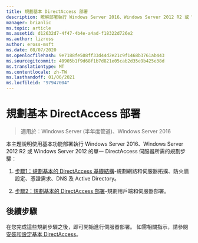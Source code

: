 ```yaml
---
title: 規劃基本 DirectAccess 部署
description: 瞭解部署執行 Windows Server 2016、Windows Server 2012 R2 或 Windows Server 2012 的單一 DirectAccess 伺服器所需的規劃步驟，其中包含基本功能。
manager: brianlic
ms.topic: article
ms.assetid: d12632d7-4f47-4b4e-a4ad-f18322d726e2
ms.author: lizross
author: eross-msft
ms.date: 08/07/2020
ms.openlocfilehash: 9e7188fe508ff33d44d2e21c9f1468b3761ab443
ms.sourcegitcommit: 40905b1f9d68f1b7d821e05cab2d35e9b425e38d
ms.translationtype: MT
ms.contentlocale: zh-TW
ms.lasthandoff: 01/06/2021
ms.locfileid: "97947004"
---
```

# <a name="plan-a-basic-directaccess-deployment"></a>規劃基本 DirectAccess 部署

>適用於：Windows Server (半年度管道)、Windows Server 2016

本主題說明使用基本功能部署執行 Windows Server 2016、Windows Server 2012 R2 或 Windows Server 2012 的單一 DirectAccess 伺服器所需的規劃步驟：

1.  [步驟1：規劃基本的 DirectAccess 基礎結構](da-basic-plan-s1-infrastructure.md)-規劃網路和伺服器拓撲、防火牆設定、憑證需求、DNS 及 Active Directory。

2.  [步驟2：規劃基本的 DirectAccess 部署](da-basic-plan-s2-deployment.md)-規劃用戶端和伺服器部署。

## <a name="next-step"></a>後續步驟
在您完成這些規劃步驟之後，即可開始進行伺服器部署。 如需相關指示，請參閱 [安裝和設定基本 DirectAccess](Install-and-Configure-Basic-DirectAccess.md)。



